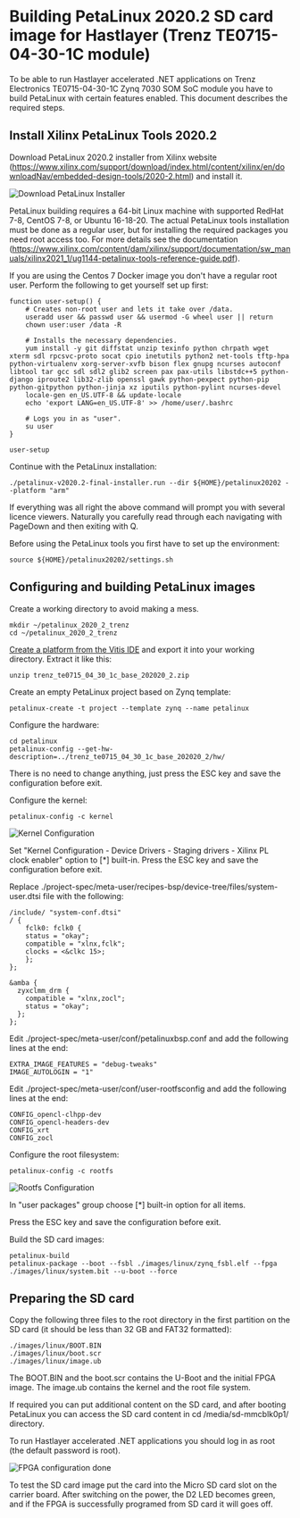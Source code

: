  # Building PetaLinux 2020.2 SD card image for Hastlayer (Trenz TE0715-04-30-1C module)

To be able to run Hastlayer accelerated .NET applications on Trenz Electronics TE0715-04-30-1C Zynq 7030 SOM SoC module you have to build PetaLinux with certain features enabled. This document describes the required steps.

## Install Xilinx PetaLinux Tools 2020.2

Download PetaLinux 2020.2 installer from Xilinx website (https://www.xilinx.com/support/download/index.html/content/xilinx/en/downloadNav/embedded-design-tools/2020-2.html) and install it. 

![Download PetaLinux Installer](Images/PetalinuxDownloadInstaller.png)

PetaLinux building requires a 64-bit Linux machine with supported RedHat 7-8, CentOS 7-8, or Ubuntu 16-18-20. The actual PetaLinux tools installation must be done as a regular user, but for installing the required packages you need root access too. For more details see the documentation (https://www.xilinx.com/content/dam/xilinx/support/documentation/sw_manuals/xilinx2021_1/ug1144-petalinux-tools-reference-guide.pdf).

If you are using the Centos 7 Docker image you don't have a regular root user. Perform the following to get yourself set up first:

```shell
function user-setup() {
    # Creates non-root user and lets it take over /data.
    useradd user && passwd user && usermod -G wheel user || return
    chown user:user /data -R
     
    # Installs the necessary dependencies.
    yum install -y git diffstat unzip texinfo python chrpath wget xterm sdl rpcsvc-proto socat cpio inetutils python2 net-tools tftp-hpa python-virtualenv xorg-server-xvfb bison flex gnupg ncurses autoconf libtool tar gcc sdl sdl2 glib2 screen pax pax-utils libstdc++5 python-django iproute2 lib32-zlib openssl gawk python-pexpect python-pip python-gitpython python-jinja xz iputils python-pylint ncurses-devel
    locale-gen en_US.UTF-8 && update-locale
    echo 'export LANG=en_US.UTF-8' >> /home/user/.bashrc
    
    # Logs you in as "user".
    su user
}

user-setup
```

Continue with the PetaLinux installation:

```
./petalinux-v2020.2-final-installer.run --dir ${HOME}/petalinux20202 --platform "arm"
```

If everything was all right the above command will prompt you with several licence viewers. Naturally you carefully read through each navigating with PageDown and then exiting with Q.

Before using the PetaLinux tools you first have to set up the environment:

```
source ${HOME}/petalinux20202/settings.sh
```

## Configuring and building PetaLinux images

Create a working directory to avoid making a mess.

```
mkdir ~/petalinux_2020_2_trenz
cd ~/petalinux_2020_2_trenz
```

[Create a platform from the Vitis IDE](https://www.xilinx.com/html_docs/xilinx2020_2/vitis_doc/ake1565072995407.html) and export it into your working directory. Extract it like this:

```
unzip trenz_te0715_04_30_1c_base_202020_2.zip
```

Create an empty PetaLinux project based on Zynq template:

```
petalinux-create -t project --template zynq --name petalinux
```

Configure the hardware:

```
cd petalinux
petalinux-config --get-hw-description=../trenz_te0715_04_30_1c_base_202020_2/hw/
```

There is no need to change anything, just press the ESC key and save the configuration before exit.

Configure the kernel:

```
petalinux-config -c kernel
```

![Kernel Configuration](Images/PetalinuxKernelStagingXilinxPlClockEnabler.png)

Set "Kernel Configuration - Device Drivers - Staging drivers - Xilinx PL clock enabler" option to [*] built-in.
Press the ESC key and save the configuration before exit.

Replace ./project-spec/meta-user/recipes-bsp/device-tree/files/system-user.dtsi file with the following:

```
/include/ "system-conf.dtsi"
/ {
    fclk0: fclk0 {
    status = "okay";
    compatible = "xlnx,fclk";
    clocks = <&clkc 15>;
    };
};

&amba {
  zyxclmm_drm {
    compatible = "xlnx,zocl";
    status = "okay";
  };
};
```

Edit ./project-spec/meta-user/conf/petalinuxbsp.conf and add the following lines at the end:

```
EXTRA_IMAGE_FEATURES = "debug-tweaks"
IMAGE_AUTOLOGIN = "1"
```

Edit ./project-spec/meta-user/conf/user-rootfsconfig and add the following lines at the end:

```
CONFIG_opencl-clhpp-dev
CONFIG_opencl-headers-dev
CONFIG_xrt
CONFIG_zocl
```

Configure the root filesystem:

```
petalinux-config -c rootfs
```

![Rootfs Configuration](Images/PetalinuxRootfsUserPackages.png)

In "user packages" group choose [*] built-in option for all items.

Press the ESC key and save the configuration before exit.

Build the SD card images:

```
petalinux-build
petalinux-package --boot --fsbl ./images/linux/zynq_fsbl.elf --fpga ./images/linux/system.bit --u-boot --force
```

## Preparing the SD card

Copy the following three files to the root directory in the first partition on the SD card (it should be less than 32 GB and FAT32 formatted):

```
./images/linux/BOOT.BIN
./images/linux/boot.scr
./images/linux/image.ub
```

The BOOT.BIN and the boot.scr contains the U-Boot and the initial FPGA image. The image.ub contains the kernel and the root file system.

If required you can put additional content on the SD card, and after booting PetaLinux you can access the SD card content in cd /media/sd-mmcblk0p1/ directory.

To run Hastlayer accelerated .NET applications you should log in as root (the default password is root).



![FPGA configuration done](Images/TE0715-04-30-LED.jpg)

To test the SD card image put the card into the Micro SD card slot on the carrier board. After switching on the power, the D2 LED becomes green, and if the FPGA is successfully programed from SD card it will goes off.
